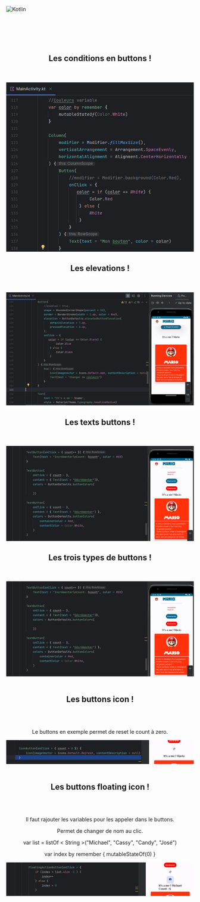![Kotlin](https://img.shields.io/badge/kotlin-%237F52FF.svg?style=for-the-badge&logo=kotlin&logoColor=white)


<br><br><br><br>

<div align="center">
        <h2> Les conditions en buttons ! </h2><br><br>
        <img src="./buttoncondition.png">
</div>

<div align="center">
        <h2> Les elevations ! </h2><br><br>
        <img src="./buttonavecelevation.png">
</div>

<div align="center">
        <h2> Les texts buttons ! </h2><br><br>
        <img src="Lestextbutton.png">
</div>

<div align="center">
        <h2> Les trois types de buttons ! </h2><br><br>
        <img src="./textbutton.png"><br><br>
</div>

<div align="center">
        <h2> Les buttons icon ! </h2><br><br>
        <p>Le buttons en exemple permet de reset le count à zero.</p>
        <img src="./count0.png"><br><br>
</div>



<div align="center">
        <h2> Les buttons floating icon ! </h2><br><br>
        <p>Il faut rajouter les variables pour les appeler dans le buttons.</p>
        <p>Permet de changer de nom au clic.</p>
        <p>var list = listOf < String >("Michael", "Cassy", "Candy", "José")<p>
        <p>var index by remember { mutableStateOf(0) }</p>
        <img src="./buttonfloating.png"><br><br>
</div>




